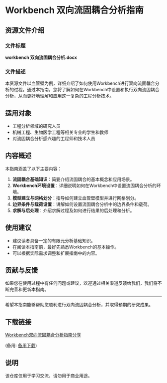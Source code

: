 # Workbench 双向流固耦合分析指南

## 资源文件介绍

### 文件标题
**workbench 双向流固耦合分析.docx**

### 文件描述
本资源文件以血管壁为例，详细介绍了如何使用Workbench进行双向流固耦合分析的过程。通过本指南，您将了解如何在Workbench中设置和执行双向流固耦合分析，从而更好地理解和应用这一复杂的工程分析技术。

## 适用对象
- 工程分析领域的研究人员
- 机械工程、生物医学工程等相关专业的学生和教师
- 对流固耦合分析感兴趣的工程师和技术人员

## 内容概述
本指南涵盖了以下主要内容：
1. **流固耦合基础知识**：简要介绍流固耦合的基本概念和应用场景。
2. **Workbench环境设置**：详细说明如何在Workbench中设置流固耦合分析的环境。
3. **模型建立与网格划分**：指导如何建立血管壁模型并进行网格划分。
4. **边界条件与载荷设置**：讲解如何设置流固耦合分析中的边界条件和载荷。
5. **求解与后处理**：介绍求解过程及如何进行结果的后处理和分析。

## 使用建议
- 建议读者具备一定的有限元分析基础知识。
- 在阅读本指南前，最好先熟悉Workbench的基本操作。
- 可以根据实际需求调整和扩展指南中的内容。

## 贡献与反馈
如果您在使用过程中有任何问题或建议，欢迎通过相关渠道反馈给我们，我们将不断完善和更新本指南。

---

希望本指南能够帮助您顺利进行双向流固耦合分析，并取得预期的研究成果。

## 下载链接
[Workbench双向流固耦合分析指南分享](https://pan.quark.cn/s/f101baedbceb) 

(备用: [备用下载](https://pan.baidu.com/s/1_R6mO-dsbhib2tGgcJyaNQ?pwd=1234))

## 说明

该仓库仅用于学习交流，请勿用于商业用途。
